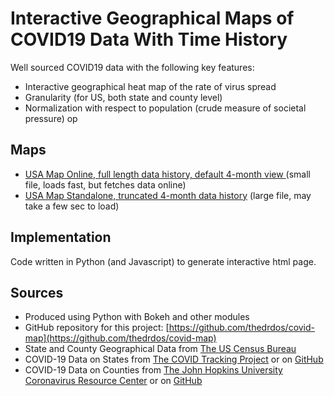 # Interactive Geographical Maps of COVID19 Data With Time History

Well sourced COVID19 data with the following key features:

* Interactive geographical heat map of the rate of virus spread
* Granularity (for US, both state and county level)
* Normalization with respect to population (crude measure of societal pressure)
op
## Maps
* [USA Map Online, full length data history, default 4-month view ](plots/map_4mon_external_data.html) (small file, loads fast, but fetches data online)
* [USA Map Standalone, truncated 4-month data history](plots/map_4mon_standalone.html) (large file, may take a few sec to load)

## Implementation

Code written in Python (and Javascript) to generate interactive html page.

## Sources

* Produced using Python with Bokeh and other modules
* GitHub repository for this project: [https://github.com/thedrdos/covid-map](https://github.com/thedrdos/covid-map)
* State and County Geographical Data from [The US Census Bureau](http://www2.census.gov/geo/tiger/)
* COVID-19 Data on States from [The COVID Tracking Project](https://covidtracking.com) or on [GitHub](https://github.com/COVID19Tracking/covid-tracking-data)
* COVID-19 Data on Counties from [The John Hopkins University Coronavirus Resource Center](https://coronavirus.jhu.edu)
     or on [GitHub](https://github.com/CSSEGISandData/COVID-19.gi)
